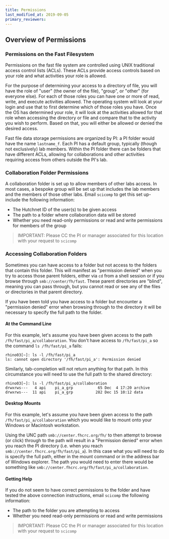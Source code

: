 ```yaml
---
title: Permissions
last_modified_at: 2019-09-05
primary_reviewers:
---
```


## Overview of Permissions

### Permissions on the Fast Filesystem

Permissions on the fast file system are controlled using UNIX traditional access control lists (ACLs).  These ACLs provide access controls based on your role and what activities your role is allowed.

For the purpose of determining your access to a directory of file, you will have the role of "user" (the owner of the file), "group", or "other" (for everyone else).  For each of those roles you can have one or more of read, write, and execute activities allowed.  The operating system will look at your login and use that to first determine which of those roles you have.  Once the OS has determined your role, it will look at the activities allowed for that role when accessing the directory or file and compare that to the activity you wish to perform.  Based on that, you will either be allowed or denied the desired access.

Fast file data storage permissions are organized by PI: a PI folder would have the name `lastname_f`.  Each PI has a default group, typically (though not exclusively) lab members.  Within the PI folder there can be folders that have different ACLs, allowing for collaborations and other activities requiring access from others outside the PI's lab.

### Collaboration Folder Permissions

A collaboration folder is set up to allow members of other labs access. In most cases, a bespoke group will be set up that includes the lab members and the members of those other labs.  Email `scicomp` to get this set up- include the following information:

- The Hutchnet ID of the user(s) to be given access
- The path to a folder where collaboration data will be stored
- Whether you need read-only permissions or read and write permissions for members of the group

> IMPORTANT: Please CC the PI or manager associated for this location with your request to `scicomp`

### Accessing Collaboration Folders

Sometimes you can have access to a folder but not access to the folders that contain this folder. This will manifest as "permission denied" when you try to access those parent folders, either via `cd` from a shell session or if you browse through `smb://center/fh/fast`.  These parent directories are "blind", meaning you can pass through, but you cannot read or see any of the files or directories in that parent directory.

If you have been told you have access to a folder but encounter a "permission denied" error when browsing through to the directory it will be necessary to specify the full path to the folder.

#### At the Command Line

For this example, let's assume you have been given access to the path `/fh/fast/pi_a/collaboration`.  You don't have access to `/fh/fast/pi_a` so the command `ls /fh/fast/pi_a`  fails:

```
rhino03[~]: ls -l /fh/fast/pi_a
ls: cannot open directory '/fh/fast/pi_a': Permission denied
```

Similarly, tab-completion will not return anything for that path.  In this circumstance you will need to use the full path to the shared directory:

```
rhino03[~]: ls -l /fh/fast/pi_a/collaboration
drwxrws---   4 api    pi_a_grp           65 Dec  4 17:20 archive
drwxrws---  11 api    pi_a_grp          282 Dec 15 10:12 data
```

#### Desktop Mounts

For this example, let's assume you have been given access to the path `/fh/fast/pi_a/collaboration` which you would like to mount onto your Windows or Macintosh workstation.

Using the UNC path `smb://center.fhcrc.org/fh/` to then attempt to browse (or click) through to the path will result in a "Permission denied" error when you reach the PI directory (i.e. when you reach `smb://center.fhcrc.org/fh/fast/pi_a`).  In this case what you will need to do is specify the full path, either in the mount command or in the address bar of Windows explorer.  The path you would need to enter there would be something like `smb://center.fhcrc.org/fh/fast/pi_a/collaboration`.

#### Getting Help

If you do not seem to have correct permissions to the folder and have tested the above connection instructions, email `scicomp` the following information:

- The path to the folder you are attempting to access
- Whether you need read-only permissions or read and write permissions

> IMPORTANT: Please CC the PI or manager associated for this location with your request to `scicomp`


